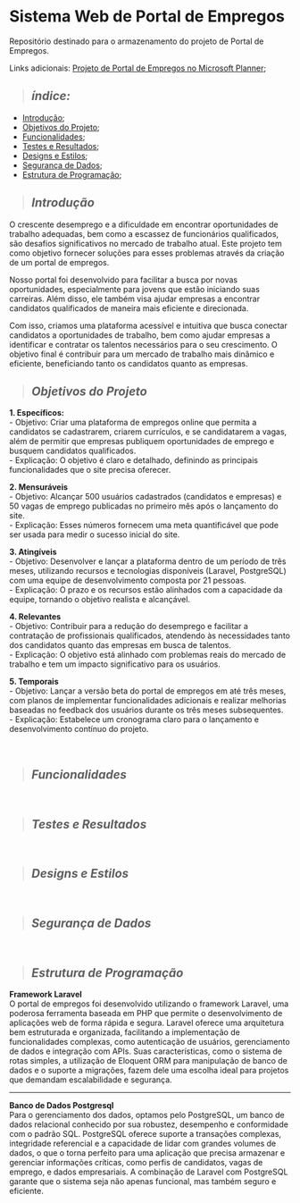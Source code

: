 # Sistema Web de Portal de Empregos
Repositório destinado para o armazenamento do projeto de Portal de Empregos.

Links adicionais:
[Projeto de Portal de Empregos no Microsoft Planner](https://tasks.office.com/sesisenaispedu.onmicrosoft.com/pt-BR/Home/Planner/#/plantaskboard?groupId=05a234ff-ff93-43f3-8747-be6ad97af327&planId=_DgOSemx7EGJhpI5lBygGGQAAUNp);


>  ## _índice:_

- [Introdução](#introdução);
- [Objetivos do Projeto](#objetivos-do-projeto);
- [Funcionalidades](#funcionalidades);
- [Testes e Resultados](#testes-e-resultados);
- [Designs e Estilos](#designs-e-estilos);
- [Segurança de Dados](#segurança-de-dados);
- [Estrutura de Programação](#estrutura-de-programação);

>  ## _Introdução_
O crescente desemprego e a dificuldade em encontrar oportunidades de trabalho adequadas, bem como a escassez de funcionários qualificados, são desafios significativos no mercado de trabalho atual. Este projeto tem como objetivo fornecer soluções para esses problemas através da criação de um portal de empregos.

Nosso portal foi desenvolvido para facilitar a busca por novas oportunidades, especialmente para jovens que estão iniciando suas carreiras. Além disso, ele também visa ajudar empresas a encontrar candidatos qualificados de maneira mais eficiente e direcionada.

Com isso, criamos uma plataforma acessível e intuitiva que busca conectar candidatos a oportunidades de trabalho, bem como ajudar empresas a identificar e contratar os talentos necessários para o seu crescimento. O objetivo final é contribuir para um mercado de trabalho mais dinâmico e eficiente, beneficiando tanto os candidatos quanto as empresas.
<br>
> ## _Objetivos do Projeto_
**1. Específicos:**
     <br>- Objetivo: Criar uma plataforma de empregos online que permita a candidatos se cadastrarem, criarem currículos, e se candidatarem a vagas, além de permitir que empresas publiquem oportunidades de emprego e busquem candidatos qualificados.<br>
     - Explicação: O objetivo é claro e detalhado, definindo as principais funcionalidades que o site precisa oferecer.<br>

**2. Mensuráveis**
     <br>- Objetivo: Alcançar 500 usuários cadastrados (candidatos e empresas) e 50 vagas de emprego publicadas no primeiro mês após o lançamento do site.<br>
     - Explicação: Esses números fornecem uma meta quantificável que pode ser usada para medir o sucesso inicial do site.<br>
     
**3. Atingíveis**
     <br>- Objetivo: Desenvolver e lançar a plataforma dentro de um período de três meses, utilizando recursos e tecnologias disponíveis (Laravel, PostgreSQL) com uma equipe de desenvolvimento composta por 21 pessoas.<br>
     - Explicação: O prazo e os recursos estão alinhados com a capacidade da equipe, tornando o objetivo realista e alcançável.<br>
     
**4. Relevantes**
     <br>- Objetivo: Contribuir para a redução do desemprego e facilitar a contratação de profissionais qualificados, atendendo às necessidades tanto dos candidatos quanto das empresas em busca de talentos.<br>
     - Explicação: O objetivo está alinhado com problemas reais do mercado de trabalho e tem um impacto significativo para os usuários.<br>
     
**5. Temporais**
     <br>- Objetivo: Lançar a versão beta do portal de empregos em até três meses, com planos de implementar funcionalidades adicionais e realizar melhorias baseadas no feedback dos usuários durante os três meses subsequentes.<br>
     - Explicação: Estabelece um cronograma claro para o lançamento e desenvolvimento contínuo do projeto.<br>

<br>

> ## _Funcionalidades_

<br>

> ## _Testes e Resultados_

<br>

> ## _Designs e Estilos_

<br>

> ## _Segurança de Dados_

<br>

> ## _Estrutura de Programação_
**Framework Laravel**
<br>
O portal de empregos foi desenvolvido utilizando o framework Laravel, uma poderosa ferramenta baseada em PHP que permite o desenvolvimento de aplicações web de forma rápida e segura. Laravel oferece uma arquitetura bem estruturada e organizada, facilitando a implementação de funcionalidades complexas, como autenticação de usuários, gerenciamento de dados e integração com APIs. Suas características, como o sistema de rotas simples, a utilização de Eloquent ORM para manipulação de banco de dados e o suporte a migrações, fazem dele uma escolha ideal para projetos que demandam escalabilidade e segurança.

<hr>

**Banco de Dados Postgresql**
<br>
Para o gerenciamento dos dados, optamos pelo PostgreSQL, um banco de dados relacional conhecido por sua robustez, desempenho e conformidade com o padrão SQL. PostgreSQL oferece suporte a transações complexas, integridade referencial e a capacidade de lidar com grandes volumes de dados, o que o torna perfeito para uma aplicação que precisa armazenar e gerenciar informações críticas, como perfis de candidatos, vagas de emprego, e dados empresariais. A combinação de Laravel com PostgreSQL garante que o sistema seja não apenas funcional, mas também seguro e eficiente.
<br>
